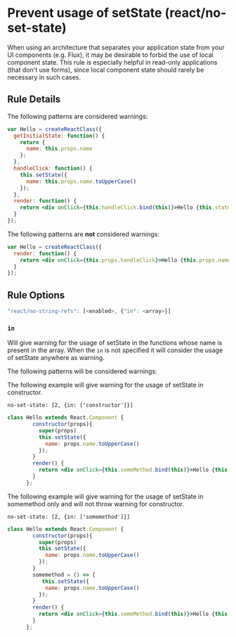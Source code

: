 # Prevent usage of setState (react/no-set-state)

When using an architecture that separates your application state from your UI components (e.g. Flux), it may be desirable to forbid the use of local component state. This rule is especially helpful in read-only applications (that don't use forms), since local component state should rarely be necessary in such cases.

## Rule Details

The following patterns are considered warnings:

```jsx
var Hello = createReactClass({
  getInitialState: function() {
    return {
      name: this.props.name
    };
  },
  handleClick: function() {
    this.setState({
      name: this.props.name.toUpperCase()
    });
  },
  render: function() {
    return <div onClick={this.handleClick.bind(this)}>Hello {this.state.name}</div>;
  }
});
```

The following patterns are **not** considered warnings:

```jsx
var Hello = createReactClass({
  render: function() {
    return <div onClick={this.props.handleClick}>Hello {this.props.name}</div>;
  }
});
```

## Rule Options

```js
"react/no-string-refs": [<enabled>, {"in": <array>}]
```
### `in`

Will give warning for the usage of setState in the functions whose name is present in the array.
When the `in` is not specified it will consider the usage of setState anywhere as warning.

The following patterns will be considered warnings:

The following example will give warning for the usage of setState in constructor.
```
no-set-state: [2, {in: ['constructor']}]
```
```jsx
class Hello extends React.Component {
        constructor(props){
          super(props)
          this.setState({
            name: props.name.toUpperCase()
          });
        }
        render() {
          return <div onClick={this.someMethod.bind(this)}>Hello {this.state.name}</div>;
        }
      };
```

The following example will give warning for the usage of setState in somemethod only and will not throw warning for constructor.

```
no-set-state: [2, {in: ['somemethod']}]
```
```jsx
class Hello extends React.Component {
        constructor(props){
          super(props)
          this.setState({
            name: props.name.toUpperCase()
          });
        }
        somemethod = () => {
           this.setState({
            name: props.name.toUpperCase()
          });
        }
        render() {
          return <div onClick={this.someMethod.bind(this)}>Hello {this.state.name}</div>;
        }
      };
```
